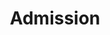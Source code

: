 ---
title: "Admission"
servicesContent : [one: [
        {
         image : "/image/reminders.jpg",
         alternateText : "Automatic Reminders",
         heading : "Centralized Admission",
         paragraph : "Ensure all admissions in the system from a single point only."
        },
        {
          image : "/image/payment.jpg",
          alternateText : "Partial/Advance Fees",
          heading : "Student Data Collection",
          paragraph : "Collect all necessary data for each student getting admission."
        },
        {
            image : "/image/payment.png",
            alternateText  : "online fees collection",
            heading : "Apply Fees",
            paragraph : "Ensure that all necessary fees is applied at the time of admission itself"
        } 
],two: [ {
              image : "/image/finance-manager.jpg",
              alternateText  : "Role-based access",
              heading : "Role-based access",
              paragraph : "Only authorized personal get access to admission management"
              },
              {
                image : "/image/analytics.jpg",
                alternateText  : "real-time analytics",
                heading : "Admission Fees Collection",
                paragraph : "Collect fees at the time of admission to ensure better cashflow."
                },
                {
                  image : "/image/fees-collection.jpg",
                  alternateText  : "Reduce Delays",
                  heading : "Reduce Delays",
                  paragraph : "Reduce delay in admission and fees collection."
              } 
],three: [ {
              image : "/image/errorfree.png",
              alternateText  : "Error-free",
              heading : "Error-free",
              paragraph : "Admission process becomes error-free as there is minimum manual intervention."
              },
              {
                image : "/image/time.png",
                alternateText  : "Save Time",
                heading : "Save Time",
                paragraph : "By ensuring all admission related items in a workflow, school saves a lot of time."
                },
                {
                   image : "/image/secure.png",
                   alternateText  : "Secure & Safe",
                   heading : "Secure & Safe",
                   paragraph : "Secure encryption technology and highly secure data centers always keep your data safe"
                  }
        ]]
typeOfPage: "services"
weight:
draft: false
---